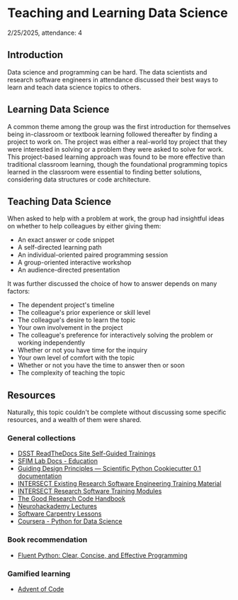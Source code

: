 # Teaching and Learning Data Science

2/25/2025, attendance: 4

## Introduction

Data science and programming can be hard. The data scientists and research software engineers in attendance discussed their best ways to learn and teach data science topics to others.

## Learning Data Science

A common theme among the group was the first introduction for themselves being in-classroom or textbook learning followed thereafter by finding a project to work on. The project was either a real-world toy project that they were interested in solving or a problem they were asked to solve for work. This project-based learning approach was found to be more effective than traditional classroom learning, though the foundational programming topics learned in the classroom were essential to finding better solutions, considering data structures or code architecture.

## Teaching Data Science

When asked to help with a problem at work, the group had insightful ideas on whether to help colleagues by either giving them:

- An exact answer or code snippet
- A self-directed learning path
- An individual-oriented paired programming session
- A group-oriented interactive workshop
- An audience-directed presentation

It was further discussed the choice of how to answer depends on many factors:

- The dependent project's timeline
- The colleague's prior experience or skill level
- The colleague's desire to learn the topic
- Your own involvement in the project
- The colleague's preference for interactively solving the problem or working independently
- Whether or not you have time for the inquiry
- Your own level of comfort with the topic
- Whether or not you have the time to answer then or soon
- The complexity of teaching the topic

## Resources

Naturally, this topic couldn't be complete without discussing some specific resources, and a wealth of them were shared.

### General collections

- [DSST ReadTheDocs Site Self-Guided Trainings](https://dsst.readthedocs.io/en/latest/guides/trainings/)
- [SFIM Lab Docs - Education](https://github.com/nimh-sfim/lab-docs/blob/main/education.md)
- [Guiding Design Principles — Scientific Python Cookiecutter 0.1 documentation](https://nsls-ii.github.io/scientific-python-cookiecutter/guiding-design-principles.html)
- [INTERSECT Existing Research Software Engineering Training Material](https://intersect-training.org/training-links/)
- [INTERSECT Research Software Training Modules](https://intersect-training.org/curriculum/)
- [The Good Research Code Handbook](https://goodresearch.dev/)
- [Neurohackademy Lectures](https://neurohackademy.org/course_type/lectures/?all_years)
- [Software Carpentry Lessons](https://software-carpentry.org/lessons/)
- [Coursera - Python for Data Science](https://www.coursera.org/learn/python-data-science)

### Book recommendation

- [Fluent Python: Clear, Concise, and Effective Programming](https://www.amazon.com/Fluent-Python-Concise-Effective-Programming-dp-1492056359/dp/1492056359)

### Gamified learning

- [Advent of Code](https://adventofcode.com/)
